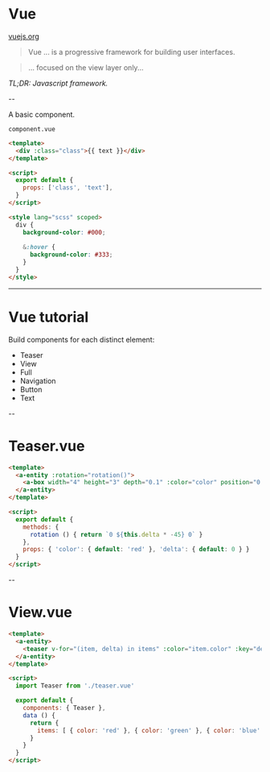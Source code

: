 # Vue

[vuejs.org](https://vuejs.org/)

> Vue ... is a progressive framework for building user interfaces.

> ... focused on the view layer only...

_TL;DR: Javascript framework._


--


A basic component.


`component.vue`

```html
<template>
  <div :class="class">{{ text }}</div>
</template>

<script>
  export default {
    props: ['class', 'text'],
  }
</script>

<style lang="scss" scoped>
  div {
    background-color: #000;
    
    &:hover {
      background-color: #333;
    }
  }
</style>
```


---


# Vue tutorial

Build components for each distinct element:

* Teaser
* View
* Full <!-- .element: class="fragment" -->
* Navigation <!-- .element: class="fragment" -->
* Button <!-- .element: class="fragment" -->
* Text <!-- .element: class="fragment" -->


--


# Teaser.vue

```html
<template>
  <a-entity :rotation="rotation()">
    <a-box width="4" height="3" depth="0.1" :color="color" position="0 0 -10" />
  </a-entity>
</template>

<script>
  export default {
    methods: {
      rotation () { return `0 ${this.delta * -45} 0` }
    },
    props: { 'color': { default: 'red' }, 'delta': { default: 0 } }
  }
</script>

```


--


# View.vue

```html
<template>
  <a-entity>
    <teaser v-for="(item, delta) in items" :color="item.color" :key="delta" :delta="delta" />
  </a-entity>
</template>

<script>
  import Teaser from './teaser.vue'

  export default {
    components: { Teaser },
    data () {
      return {
        items: [ { color: 'red' }, { color: 'green' }, { color: 'blue' } ]
      }
    }
  }
</script>

```
